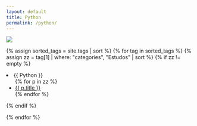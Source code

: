```yaml
---
layout: default
title: Python
permalink: /python/
---
```


<div id="page">

<img src="https://adsonbatista.github.io/images/posts/estudos.png"> 

{% assign sorted_tags = site.tags | sort %}
{% for tag in sorted_tags %}
{% assign zz = tag[1] | where: "categories", "Estudos" | sort %}
{% if zz != empty %}


<!--Python
<li><span class="tag">{{ tag[0] }}</span>
-->
<li><span class="tag">{{ Python }}</span>
<ul>
  {% for p in zz %}
  <li><a href="{{ p.url }}">{{ p.title }}</a></li>
  {% endfor %}
 </ul>
 </li>
 {% endif %}

 {% endfor %}
</div>
